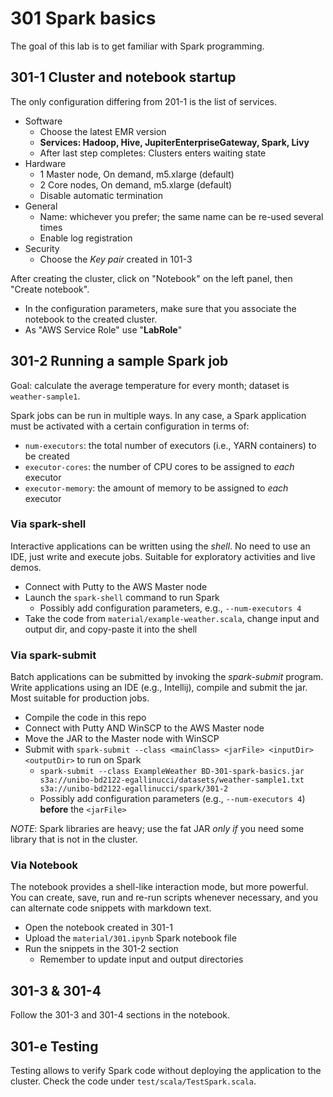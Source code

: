 # 301 Spark basics

The goal of this lab is to get familiar with Spark programming.

## 301-1 Cluster and notebook startup

The only configuration differing from 201-1 is the list of services.

- Software
    - Choose the latest EMR version
    - **Services: Hadoop, Hive, JupiterEnterpriseGateway, Spark, Livy**
    - After last step completes: Clusters enters waiting state
- Hardware
    - 1 Master node, On demand, m5.xlarge (default)
    - 2 Core nodes, On demand, m5.xlarge (default)
    - Disable automatic termination
- General
    - Name: whichever you prefer; the same name can be re-used several times
    - Enable log registration
- Security
    - Choose the *Key pair* created in 101-3
    
After creating the cluster, click on "Notebook" on the left panel, then "Create notebook".
- In the configuration parameters, make sure that you associate the notebook to the created cluster.
- As "AWS Service Role" use "**LabRole**"

## 301-2 Running a sample Spark job

Goal: calculate the average temperature for every month; dataset is ```weather-sample1```.

Spark jobs can be run in multiple ways. 
In any case, a Spark application must be activated
with a certain configuration in terms of:

- ```num-executors```: the total number of executors (i.e., YARN containers) to be created
- ```executor-cores```: the number of CPU cores to be assigned to *each* executor
- ```executor-memory```: the amount of memory to be assigned to *each* executor

### Via spark-shell

Interactive applications can be written using the *shell*. 
No need to use an IDE, just write and execute jobs. 
Suitable for exploratory activities and live demos.

- Connect with Putty to the AWS Master node
- Launch the ```spark-shell``` command to run Spark
    - Possibly add configuration parameters, 
    e.g., ```--num-executors 4```
- Take the code from ```material/example-weather.scala```,
change input and output dir, and copy-paste it into the shell

### Via spark-submit

Batch applications can be submitted by invoking the *spark-submit* program. 
Write applications using an IDE (e.g., Intellij), compile and submit the jar. 
Most suitable for production jobs.

- Compile the code in this repo
- Connect with Putty AND WinSCP to the AWS Master node
- Move the JAR to the Master node with WinSCP
- Submit with ```spark-submit --class <mainClass> <jarFile> <inputDir> <outputDir>``` to run on Spark
    - ```spark-submit --class ExampleWeather BD-301-spark-basics.jar s3a://unibo-bd2122-egallinucci/datasets/weather-sample1.txt s3a://unibo-bd2122-egallinucci/spark/301-2```
    - Possibly add configuration parameters (e.g., ```--num-executors 4```) **before** the ```<jarFile>```
    

*NOTE*: Spark libraries are heavy; use the fat JAR *only if* you need some library that is not in the cluster.

### Via Notebook

The notebook provides a shell-like interaction mode, but more powerful. 
You can create, save, run and re-run scripts whenever necessary,
 and you can alternate code snippets with markdown text.

- Open the notebook created in 301-1
- Upload the ```material/301.ipynb``` Spark notebook file
- Run the snippets in the 301-2 section
  - Remember to update input and output directories

## 301-3 & 301-4

Follow the 301-3 and 301-4 sections in the notebook.
<!--
Launch the Spark shell and load the ```capra``` and ```divinacommedia``` datasets.

```
val rddCapra = sc.textFile("hdfs:/bigdata/dataset/capra/capra.txt")
val rddDC = sc.textFile("hdfs:/bigdata/dataset/divinacommedia")
```

Try the following actions:
- Show their content (```collect```)
- Count their rows (```count```)
- Split phrases into words (```map``` or ```flatMap```; what’s the difference?)
- Check the results (remember: evaluation is lazy)

## 301-3 From MapReduce to Spark

Reproduce on Spark the exercises done on Hadoop MapReduce on the capra and divinacommedia datasets.

- Jobs:
  - Count the number of occurrences of each word
    - Result: (sopra, 1), (la, 4), …
  - Count the number of occurrences of words of given lengths
    - Result: (2, 4), (5, 8)
  - Count the average length of words given their first letter (hint: check the example in 301-1)
    - Result: (s, 5), (l, 2), …
  - Return the inverted index of words
    - Result: (sopra, (0)), (la, (0, 1)), …
- How does Spark compare with respect to MapReduce? (performance, ease of use)
- How is the output sorted? How can you sort by value?
-->

## 301-e Testing

Testing allows to verify Spark code without 
deploying the application to the cluster.
Check the code under ```test/scala/TestSpark.scala```.